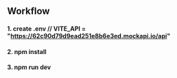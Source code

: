 ## Workflow
#### 1. create .env // VITE_API = "https://62c90d79d9ead251e8b6e3ed.mockapi.io/api"
#### 2. npm install
#### 3. npm run dev

